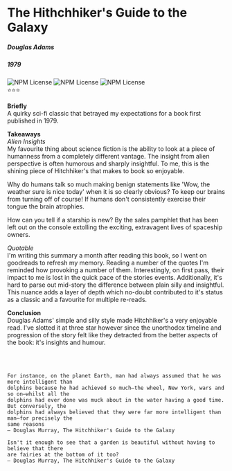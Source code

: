 # The Hithchhiker's Guide to the Galaxy
##### Douglas Adams
##### 1979

![NPM License](https://img.shields.io/badge/-sci_fi-blue) ![NPM License](https://img.shields.io/badge/-humor-blue) ![NPM License](https://img.shields.io/badge/-fiction-blue) 
<br>
⭐⭐⭐

**Briefly** <br>
A quirky sci-fi classic that betrayed my expectations for a book first published in 1979.

**Takeaways**<br>
*Alien Insights*<br>
My favourite thing about science fiction is the ability to look at a piece of humanness from a completely different vantage. The insight from alien perspective is often humorous and sharply insightful. To me, this is the shining piece of Hitchhiker's that makes to book so enjoyable.

Why do humans talk so much making benign statements like 'Wow, the weather sure is nice today' when it is so clearly obvious? To keep our brains from turning off of course! If humans don't consistently exercise their tongue the brain atrophies.

How can you tell if a starship is new? By the sales pamphlet that has been left out on the console extolling the exciting, extravagent lives of spaceship owners.


*Quotable*<br>
I'm writing this summary a month after reading this book, so I went on goodreads to refresh my memory.  Reading a number of the quotes I'm reminded how provoking a number of them.  Interestingly, on first pass, their impact to me is lost in the quick pace of the stories events. Additionally, it's hard to parse out mid-story the difference between plain silly and insightful. This nuance adds a layer of depth which no-doubt contributed to it's status as a classic and a favourite for multiple re-reads.

**Conclusion**<br>
Douglas Adams' simple and silly style made Hitchhiker's a very enjoyable read. I've slotted it at three star however since the unorthodox timeline and progression of the story felt like they detracted from the better aspects of the book: it's insights and humour. 

<br><br>
```
For instance, on the planet Earth, man had always assumed that he was more intelligent than 
dolphins because he had achieved so much—the wheel, New York, wars and so on—whilst all the 
dolphins had ever done was muck about in the water having a good time. But conversely, the 
dolphins had always believed that they were far more intelligent than man—for precisely the 
same reasons
― Douglas Murray, The Hitchhiker's Guide to the Galaxy

Isn't it enough to see that a garden is beautiful without having to believe that there 
are fairies at the bottom of it too?
― Douglas Murray, The Hitchhiker's Guide to the Galaxy
```

